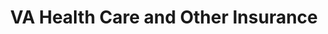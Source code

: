 ---
layout: page-breadcrumbs.html
title: VA Health Care and Other Insurance
display_title: ""
concurrence: ""
template: ""
lastupdate_override: ""
relatedlinks:
  - url: ""
    title: ""
    description: ""

---